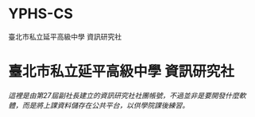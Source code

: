 # YPHS-CS
臺北市私立延平高級中學 資訊研究社

# 臺北市私立延平高級中學 資訊研究社
###### 這裡是由第27屆副社長建立的資訊研究社社團帳號，不過並非是要開發什麼軟體，而是將上課資料儲存在公共平台，以供學院課後練習。
